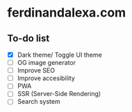 # ferdinandalexa.com

## To-do list

- [X] Dark theme/ Toggle UI theme
- [ ] OG image generator
- [ ] Improve SEO
- [ ] Improve accesibility
- [ ] PWA
- [ ] SSR (Server-Side Rendering)
- [ ] Search system